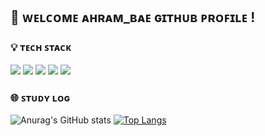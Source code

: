 ## :wave: ᴡᴇʟᴄᴏᴍᴇ ᴀʜʀᴀᴍ_ʙᴀᴇ ɢɪᴛʜᴜʙ ᴘʀᴏꜰɪʟᴇ !

### :bulb: ᴛᴇᴄʜ ꜱᴛᴀᴄᴋ
<img src="https://img.shields.io/badge/python-%233776AB.svg?&style=for-the-badge&logo=python&logoColor=white" /> <img src="https://img.shields.io/badge/PyTorch-EE4C2C?style=for-the-badge&logo=PyTorch&logoColor=white"> <img src="https://img.shields.io/badge/TensorFlow-FF6F00?style=for-the-badge&logo=TensorFlow&logoColor=white"> <img src="https://img.shields.io/badge/mysql-4479A1?style=for-the-badge&logo=mysql&logoColor=white"> <img src="https://img.shields.io/badge/Tableau-E97627?style=for-the-badge&logo=Tableau&logoColor=white">


### :globe_with_meridians: ꜱᴛᴜᴅʏ ʟᴏɢ
![Anurag's GitHub stats](https://github-readme-stats.vercel.app/api?username=BARAM1NG&show_icons=true&theme=radical) [![Top Langs](https://github-readme-stats.vercel.app/api/top-langs/?username=BARAM1NG&layout=compact)](https://github.com/BARAM1NG/github-readme-stats)  



<!--
**BARAM1NG/BARAM1NG** is a ✨ _special_ ✨ repository because its `README.md` (this file) appears on your GitHub profile.

Here are some ideas to get you started:

- 🔭 I’m currently working on ...
- 🌱 I’m currently learning ...
- 👯 I’m looking to collaborate on ...
- 🤔 I’m looking for help with ...
- 💬 Ask me about ...
- 📫 How to reach me: ...
- 😄 Pronouns: ...
- ⚡ Fun fact: ...
-->
